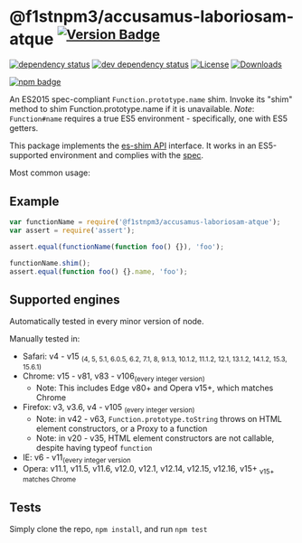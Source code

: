 # @f1stnpm3/accusamus-laboriosam-atque <sup>[![Version Badge][2]][1]</sup>

[![dependency status][5]][6]
[![dev dependency status][7]][8]
[![License][license-image]][license-url]
[![Downloads][downloads-image]][downloads-url]

[![npm badge][11]][1]

An ES2015 spec-compliant `Function.prototype.name` shim. Invoke its "shim" method to shim Function.prototype.name if it is unavailable.
*Note*: `Function#name` requires a true ES5 environment - specifically, one with ES5 getters.

This package implements the [es-shim API](https://github.com/es-shims/api) interface. It works in an ES5-supported environment and complies with the [spec](https://www.ecma-international.org/ecma-262/6.0/#sec-get-regexp.prototype.flags).

Most common usage:

## Example

```js
var functionName = require('@f1stnpm3/accusamus-laboriosam-atque');
var assert = require('assert');

assert.equal(functionName(function foo() {}), 'foo');

functionName.shim();
assert.equal(function foo() {}.name, 'foo');
```

## Supported engines
Automatically tested in every minor version of node.

Manually tested in:
  - Safari: v4 - v15 <sub>(4, 5, 5.1, 6.0.5, 6.2, 7.1, 8, 9.1.3, 10.1.2, 11.1.2, 12.1, 13.1.2, 14.1.2, 15.3, 15.6.1)</sub>
  - Chrome: v15 - v81, v83 - v106<sub>(every integer version)</sub>
    - Note: This includes Edge v80+ and Opera v15+, which matches Chrome
  - Firefox: v3, v3.6, v4 - v105 <sub>(every integer version)</sub>
    - Note: in v42 - v63, `Function.prototype.toString` throws on HTML element constructors, or a Proxy to a function
    - Note: in v20 - v35, HTML element constructors are not callable, despite having typeof `function`
  - IE: v6 - v11<sub>(every integer version</sub>
  - Opera: v11.1, v11.5, v11.6, v12.0, v12.1, v12.14, v12.15, v12.16, v15+ <sub>v15+ matches Chrome</sub>

## Tests
Simply clone the repo, `npm install`, and run `npm test`

[1]: https://npmjs.org/package/@f1stnpm3/accusamus-laboriosam-atque
[2]: https://versionbadg.es/f1stnpm3/accusamus-laboriosam-atque.svg
[5]: https://david-dm.org/f1stnpm3/accusamus-laboriosam-atque.svg
[6]: https://david-dm.org/f1stnpm3/accusamus-laboriosam-atque
[7]: https://david-dm.org/f1stnpm3/accusamus-laboriosam-atque/dev-status.svg
[8]: https://david-dm.org/f1stnpm3/accusamus-laboriosam-atque#info=devDependencies
[11]: https://nodei.co/npm/@f1stnpm3/accusamus-laboriosam-atque.png?downloads=true&stars=true
[license-image]: https://img.shields.io/npm/l/@f1stnpm3/accusamus-laboriosam-atque.svg
[license-url]: LICENSE
[downloads-image]: https://img.shields.io/npm/dm/@f1stnpm3/accusamus-laboriosam-atque.svg
[downloads-url]: https://npm-stat.com/charts.html?package=@f1stnpm3/accusamus-laboriosam-atque
